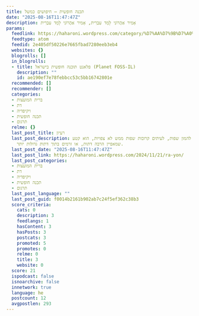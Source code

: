 ```yaml
---
title: תכנה חופשית – חיפושים כמשל
date: "2025-08-16T11:47:47Z"
description: אָמִיר אַהֲרוֹנִי לָמַד עִבְרִית, אָמִיר אַהֲרוֹנִי לָמַד עִבְרִית
params:
  feedlink: https://haharoni.wordpress.com/category/%D7%AA%D7%9B%D7%A0%D7%94-%D7%97%D7%95%D7%A4%D7%A9%D7%99%D7%AA/feed/atom/
  feedtype: atom
  feedid: 2e405df50226e7665fbad7280eeb3eb4
  websites: {}
  blogrolls: []
  in_blogrolls:
  - title: פלאנט תוכנה חופשית בישראל (Planet FOSS-IL)
    description: ""
    id: ae190ef7e78febbcc53c5bb16742801e
  recommended: []
  recommender: []
  categories:
  - ברית המועצות
  - דת
  - ויקיפדיה
  - תכנה חופשית
  - תרגום
  relme: {}
  last_post_title: רעיון
  last_post_description: תרגום להמון שפות, לעיתים קרובות שפות ממש לא צפויות, הוא קטע
    שמאפיין הרבה דתות, או זרמים בתוך דתות גדולות יותר.
  last_post_date: "2025-08-16T11:47:47Z"
  last_post_link: https://haharoni.wordpress.com/2024/11/21/ra-yon/
  last_post_categories:
  - ברית המועצות
  - דת
  - ויקיפדיה
  - תכנה חופשית
  - תרגום
  last_post_language: ""
  last_post_guid: f0014b2161b902ab7c24f5ef362c38b3
  score_criteria:
    cats: 0
    description: 3
    feedlangs: 1
    hasContent: 3
    hasPosts: 3
    postcats: 3
    promoted: 5
    promotes: 0
    relme: 0
    title: 3
    website: 0
  score: 21
  ispodcast: false
  isnoarchive: false
  innetwork: true
  language: he
  postcount: 12
  avgpostlen: 293
---
```

